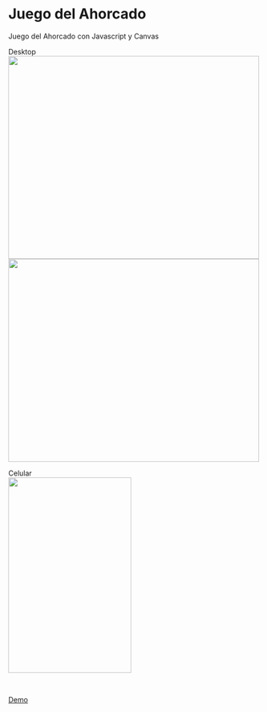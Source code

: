 # Juego del Ahorcado
Juego del Ahorcado con Javascript y Canvas

Desktop
</br>
<img src="http://g.recordit.co/tMnItqM1bb.gif" width="500" height="405" />
<img src="http://g.recordit.co/l0FlwPaPk5.gif" width="500" height="405" />

Celular
</br>
<img src="http://g.recordit.co/vVmPuaqHaQ.gif" width="245" height="390" />

</br>

[Demo](https://pmarchionno.github.io/Juego-del-Ahorcado/)
